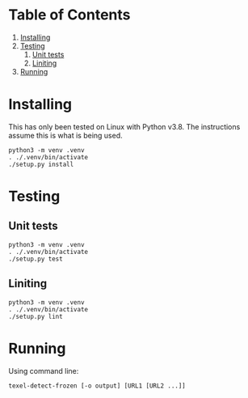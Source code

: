 
# Table of Contents

1.  [Installing](#orgab6e344)
2.  [Testing](#org72a82f3)
    1.  [Unit tests](#orgabc03a5)
    2.  [Liniting](#orgc376d4e)
3.  [Running](#orgb8665d6)


<a id="orgab6e344"></a>

# Installing

This has only been tested on Linux with Python v3.8.  The
instructions assume this is what is being used.

    python3 -m venv .venv
    . ./.venv/bin/activate
    ./setup.py install


<a id="org72a82f3"></a>

# Testing


<a id="orgabc03a5"></a>

## Unit tests

    python3 -m venv .venv
    . ./.venv/bin/activate
    ./setup.py test


<a id="orgc376d4e"></a>

## Liniting

    python3 -m venv .venv
    . ./.venv/bin/activate
    ./setup.py lint   


<a id="orgb8665d6"></a>

# Running

Using command line:

    texel-detect-frozen [-o output] [URL1 [URL2 ...]]

